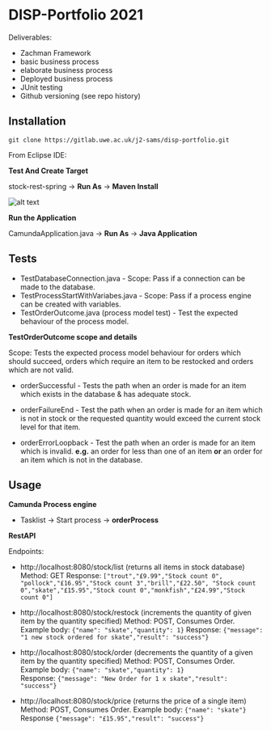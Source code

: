 # DISP-Portfolio 2021
Deliverables:
- Zachman Framework
- basic business process 
- elaborate business
process
- Deployed business process
- JUnit testing 
- Github versioning (see repo history)



## Installation

```
git clone https://gitlab.uwe.ac.uk/j2-sams/disp-portfolio.git
```
From Eclipse IDE:

**Test And Create Target**

stock-rest-spring -> **Run As** -> **Maven Install**

![alt text](https://gitlab.uwe.ac.uk/j2-sams/disp-portfolio/-/blob/master/stock-rest-spring/resources/images/orderProcess.png)

**Run the Application**

CamundaApplication.java -> **Run As** -> **Java Application**

## Tests
- TestDatabaseConnection.java - Scope: Pass if a connection can be made to the database.
- TestProcessStartWithVariabes.java - Scope: Pass if a process engine can be created with variables.
- TestOrderOutcome.java (process model test) - Test the expected behaviour of the process model.

**TestOrderOutcome scope and details**

Scope: Tests the expected process model behaviour for orders which should succeed, orders which require an item to be restocked and orders which are not valid. 

- orderSuccessful - Tests the path when an order is made for an item which exists in the database & has adequate stock.

- orderFailureEnd - Test the path when an order is made for an item which is not in stock or the requested quantity would exceed the current stock level for that item.

- orderErrorLoopback - Test the path when an order is made for an item which is invalid. **e.g.** an order for less than one of an item **or** an order for an item which is not in the database.




## Usage

**Camunda Process engine**

- Tasklist -> Start process -> **orderProcess**

**RestAPI**

Endpoints:
- http://localhost:8080/stock/list (returns all items in stock database) Method: GET
Response: ```["trout","£9.99","Stock count 0",
"pollock","£16.95","Stock count 3","brill","£22.50",
"Stock count 0","skate","£15.95","Stock count 0","monkfish","£24.99","Stock count 0"]```

- http://localhost:8080/stock/restock 
(increments the quantity of given item by the quantity specified) Method: POST, Consumes Order. 
Example body: ```{"name": "skate","quantity": 1}```
Response: ```{"message": "1 new stock ordered for skate","result": "success"}```

- http://localhost:8080/stock/order (decrements the quantity of a given item by the quantity specified) Method: POST, Consumes Order.
Example body: ```{"name": "skate","quantity": 1}```  
Response: ```{"message": "New Order for 1 x skate","result": "success"}```
- http://localhost:8080/stock/price (returns the price of a single item) Method: POST, Consumes Order. Example body: ```{"name": "skate"}```                 
Response ```{"message": "£15.95","result": "success"}```
